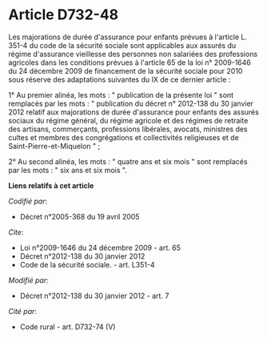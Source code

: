# Article D732-48

Les majorations de durée d'assurance pour enfants prévues à l'article L. 351-4 du code de la sécurité sociale sont
applicables aux assurés du régime d'assurance vieillesse des personnes non salariées des professions agricoles dans les
conditions prévues à l'article 65 de la loi n° 2009-1646 du 24 décembre 2009 de financement de la sécurité sociale pour 2010
sous réserve des adaptations suivantes du IX de ce dernier article : 

1° Au premier alinéa, les mots : " publication de la présente loi " sont remplacés par les mots : " publication du décret n°
2012-138 du 30 janvier 2012 relatif aux majorations de durée d'assurance pour enfants des assurés sociaux du régime général,
du régime agricole et des régimes de retraite des artisans, commerçants, professions libérales, avocats, ministres des cultes
et membres des congrégations et collectivités religieuses et de Saint-Pierre-et-Miquelon " ; 

2° Au second alinéa, les mots : " quatre ans et six mois " sont remplacés par les mots : " six ans et six mois ".

**Liens relatifs à cet article**

_Codifié par_:

  - Décret n°2005-368 du 19 avril 2005

_Cite_:

  - Loi n°2009-1646 du 24 décembre 2009 - art. 65
  - Décret n°2012-138 du 30 janvier 2012
  - Code de la sécurité sociale. - art. L351-4

_Modifié par_:

  - Décret n°2012-138 du 30 janvier 2012 - art. 7

_Cité par_:

  - Code rural - art. D732-74 (V)
